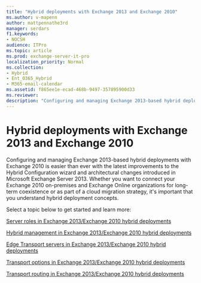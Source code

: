 ```yaml
---
title: "Hybrid deployments with Exchange 2013 and Exchange 2010"
ms.author: v-mapenn
author: mattpennathe3rd
manager: serdars
f1.keywords:
- NOCSH
audience: ITPro
ms.topic: article
ms.prod: exchange-server-it-pro
localization_priority: Normal
ms.collection:
- Hybrid
- Ent_O365_Hybrid
- M365-email-calendar
ms.assetid: f865ee1e-ecad-468b-9497-357895900d33
ms.reviewer: 
description: "Configuring and managing Exchange 2013-based hybrid deployments with Exchange 2010 is easier than ever with the latest improvements to the Hybrid Configuration wizard and architectural changes introduced in Microsoft Exchange Server 2013. Whether you want to connect your Exchange 2010 on-premises and Exchange Online organizations for long-term coexistence or as part of a cloud migration strategy, it's important that you understand hybrid deployment concepts."
---
```


# Hybrid deployments with Exchange 2013 and Exchange 2010

Configuring and managing Exchange 2013-based hybrid deployments with Exchange 2010 is easier than ever with the latest improvements to the Hybrid Configuration wizard and architectural changes introduced in Microsoft Exchange Server 2013. Whether you want to connect your Exchange 2010 on-premises and Exchange Online organizations for long-term coexistence or as part of a cloud migration strategy, it's important that you understand hybrid deployment concepts.

Select a topic below to get started and learn more:

[Server roles in Exchange 2013/Exchange 2010 hybrid deployments](server-roles.md)

[Hybrid management in Exchange 2013/Exchange 2010 hybrid deployments](hybrid-management.md)

[Edge Transport servers in Exchange 2013/Exchange 2010 hybrid deployments](edge-transport.md)

[Transport options in Exchange 2013/Exchange 2010 hybrid deployments](transport-options.md)

[Transport routing in Exchange 2013/Exchange 2010 hybrid deployments](transport-routing.md)
